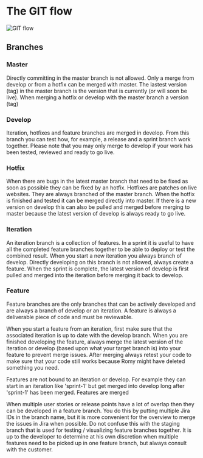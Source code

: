 # The GIT flow

![GIT flow](attachments/git-flow-aanzee)

## Branches

### Master
Directly committing in the master branch is not allowed. Only a merge from develop or from a hotfix can be merged with master. The lastest version (tag) in the master branch is the version that is currently (or will soon be live). When merging a hotfix or develop with the master branch a version (tag)

### Develop
Iteration, hotfixes and feature branches are merged in develop. From this branch you can test how, for example, a release and a sprint branch work together. Please note that you may only merge to develop if your work has been tested, reviewed and ready to go live.

### Hotfix
When there are bugs in the latest master branch that need to be fixed as soon as possible they can be fixed by an hotfix. Hotfixes are patches on live websites. They are always branched of the master branch. When the hotfix is finished and tested it can be merged directly into master. If there is a new version on develop this can also be pulled and merged before merging to master because the latest version of develop is always ready to go live.

### Iteration
An iteration branch is a collection of features. In a sprint it is useful to have all the completed feature branches together to be able to deploy or test the combined result. When you start a new iteration you always branch of develop. Directly developing on this branch is not allowed, always create a feature. When the sprint is complete, the latest version of develop is first pulled and merged into the iteration before merging it back to develop.

### Feature
Feature branches are the only branches that can be actively developed and are always a branch of develop or an iteration. A feature is always a deliverable piece of code and must be reviewable.

When you start a feature from an iteration, first make sure that the associated iteration is up to date with the develop branch. When you are finished developing the feature, always merge the latest version of the iteration or develop (based upon what your target branch is) into your feature to prevent merge issues. After merging always retest your code to make sure that your code still works because Romy might have deleted something you need.

Features are not bound to an iteration or develop. For example they can start in an iteration like 'sprint-1' but get merged into develop long after 'sprint-1' has been merged. Features are merged


When multiple user stories or release points have a lot of overlap then they can be developed in a feature branch. You do this by putting multiple Jira IDs in the branch name, but it is more convenient for the overview to merge the issues in Jira when possible. Do not confuse this with the staging branch that is used for testing / visualizing feature branches together. It is up to the developer to determine at his own discretion when multiple features need to be picked up in one feature branch, but always consult with the customer.
